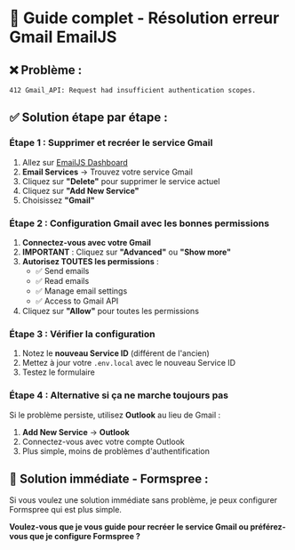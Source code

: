 # 🔧 Guide complet - Résolution erreur Gmail EmailJS

## ❌ Problème :
```
412 Gmail_API: Request had insufficient authentication scopes.
```

## ✅ Solution étape par étape :

### **Étape 1 : Supprimer et recréer le service Gmail**
1. Allez sur [EmailJS Dashboard](https://dashboard.emailjs.com/)
2. **Email Services** → Trouvez votre service Gmail
3. Cliquez sur **"Delete"** pour supprimer le service actuel
4. Cliquez sur **"Add New Service"**
5. Choisissez **"Gmail"**

### **Étape 2 : Configuration Gmail avec les bonnes permissions**
1. **Connectez-vous avec votre Gmail**
2. **IMPORTANT** : Cliquez sur **"Advanced"** ou **"Show more"**
3. **Autorisez TOUTES les permissions** :
   - ✅ Send emails
   - ✅ Read emails
   - ✅ Manage email settings
   - ✅ Access to Gmail API
4. Cliquez sur **"Allow"** pour toutes les permissions

### **Étape 3 : Vérifier la configuration**
1. Notez le **nouveau Service ID** (différent de l'ancien)
2. Mettez à jour votre `.env.local` avec le nouveau Service ID
3. Testez le formulaire

### **Étape 4 : Alternative si ça ne marche toujours pas**
Si le problème persiste, utilisez **Outlook** au lieu de Gmail :
1. **Add New Service** → **Outlook**
2. Connectez-vous avec votre compte Outlook
3. Plus simple, moins de problèmes d'authentification

## 🚀 Solution immédiate - Formspree :
Si vous voulez une solution immédiate sans problème, je peux configurer Formspree qui est plus simple.

**Voulez-vous que je vous guide pour recréer le service Gmail ou préférez-vous que je configure Formspree ?**
